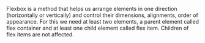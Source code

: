 Flexbox is a method that helps us arrange elements in one direction (horizontally or vertically) and control their dimensions, alignments, order of appearance. For this we need at least two elements, a parent element called flex container and at least one child element called flex item. Children of flex items are not affected.
